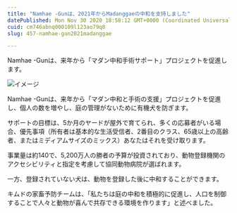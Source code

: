 ```yaml
---
title: "Namhae -Gunは、2021年からMadanggaeの中和を支持しました"
datePublished: Mon Nov 30 2020 18:58:12 GMT+0000 (Coordinated Universal Time)
cuid: cm746abnq000109l123ao79q8
slug: 457-namhae-gun2021madanggae

---
```



Namhae -Gunは、来年から「マダン中和手術サポート」プロジェクトを促進します。

![イメージ](https://cdn.hashnode.com/res/hashnode/image/upload/v1739501508007/d05f643f-53eb-4cab-b3df-1c94113599bf.jpeg)

Namhae -Gunは、来年から「マダン中和と手術の支援」プロジェクトを促進し、個人の数を増やし、庭の管理がないために有機犬を防ぎます。

サポートの目標は、5か月のヤードが屋外で育てられ、多くの応募者がいる場合、優先事項（所有者は基本的な生活受信者、2番目のクラス、65歳以上の高齢者、またはミディアムサイズのミックス）あなたはそれを受け取ります。

事業量は約140で、5,200万人の勝者の予算が投資されており、動物登録機関のアクセシビリティと指定を考慮して協同動物病院が選ばれます。

一方、登録されていない犬は、動物を登録した後に中和することができます。

キムドの家畜予防チームは、「私たちは庭の中和を積極的に促進し、人口を制御することで人々と動物が喜んで共存できる環境を作ります」と述べました。